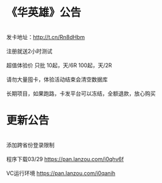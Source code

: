 # 《华英雄》公告
</br> 发卡地址：http://t.cn/Rn8dHbm </br>
</br> 注册就送2小时测试 </br>
</br> 超值体验价 只批 10起，天/6R  100起，天/2R</br>
</br> 请勿大量囤卡，体验活动结束会清空数据库</br>
</br> 长期项目，如果跑路，卡发平台可以冻结，全额退款，放心购买</br>

 
# 更新公告
</br> 添加跨省份登录限制</br>
</br>程序下载03/29 https://pan.lanzou.com/i0qhv6f</br>
</br>VC运行环境 https://pan.lanzou.com/i0qanih</br>

